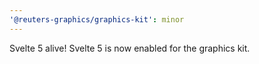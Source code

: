 ```yaml
---
'@reuters-graphics/graphics-kit': minor
---
```


Svelte 5 alive! Svelte 5 is now enabled for the graphics kit.
